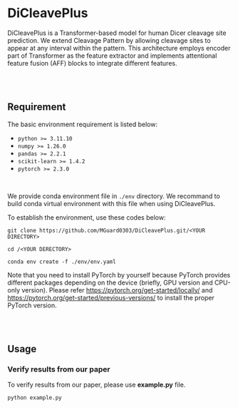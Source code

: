 # DiCleavePlus

DiCleavePlus is a Transformer-based model for human Dicer cleavage site prediction. We extend Cleavage Pattern by allowing cleavage sites to appear at any interval within the pattern. This architecture employs encoder part of Transformer as the feature extractor and implements attentional feature fusion (AFF) blocks to integrate different features.

<br>
<br>

## Requirement
The basic environment requirement is listed below:
* `python >= 3.11.10`
* `numpy >= 1.26.0`
* `pandas >= 2.2.1`
* `scikit-learn >= 1.4.2`
* `pytorch >= 2.3.0`

<br>

We provide conda environment file in `./env` directory. We recommand to build conda virtual environment with this file when using DiCleavePlus.

To establish the environment, use these codes below:

`git clone https://github.com/MGuard0303/DiCleavePlus.git/<YOUR DIRECTORY>`

`cd /<YOUR DERECTORY>`

`conda env create -f ./env/env.yaml`

Note that you need to install PyTorch by yourself because PyTorch provides different packages depending on the device (briefly, GPU version and CPU-only version). Please refer https://pytorch.org/get-started/locally/ and https://pytorch.org/get-started/previous-versions/ to install the proper PyTorch version.

<br>
<br>

## Usage

### Verify results from our paper

To verify results from our paper, please use **example.py** file.

`python example.py`
